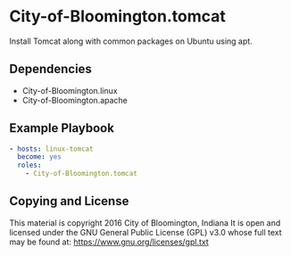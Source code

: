City-of-Bloomington.tomcat
=========

Install Tomcat along with common packages on Ubuntu using apt.

Dependencies
------------

* City-of-Bloomington.linux
* City-of-Bloomington.apache

Example Playbook
----------------
```yml
- hosts: linux-tomcat
  become: yes
  roles:
    - City-of-Bloomington.tomcat
```

Copying and License
-------
This material is copyright 2016 City of Bloomington, Indiana
It is open and licensed under the GNU General Public License (GPL) v3.0 whose full text may be found at:
https://www.gnu.org/licenses/gpl.txt
